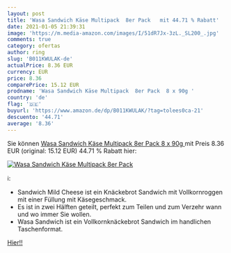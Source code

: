 ```yaml
---
layout: post
title: 'Wasa Sandwich Käse Multipack  8er Pack   mit 44.71 % Rabatt'
date: 2021-01-05 21:39:31
image: 'https://m.media-amazon.com/images/I/51dR7Jx-3zL._SL200_.jpg'
comments: true
category: ofertas
author: ring
slug: 'B011KWULAK-de'
actualPrice: 8.36 EUR
currency: EUR
price: 8.36
comparePrice: 15.12 EUR
prodname: 'Wasa Sandwich Käse Multipack  8er Pack  8 x 90g '
country: 'de'
flag: '🇩🇪'
buyurl: 'https://www.amazon.de/dp/B011KWULAK/?tag=tolees0ca-21'
descuento: '44.71'
average: '8.36'
---
```


Sie können [Wasa Sandwich Käse Multipack  8er Pack  8 x 90g ](https://www.amazon.de/dp/B011KWULAK/?tag=tolees0ca-21) mit Preis 8.36 EUR (original: 15.12 EUR) 44.71 % Rabatt hier:

[![Wasa Sandwich Käse Multipack  8er Pack  ](https://m.media-amazon.com/images/I/51dR7Jx-3zL._SL200_.jpg)](https://www.amazon.de/dp/B011KWULAK/?tag=tolees0ca-21)

ℹ️:

- Sandwich Mild Cheese ist ein Knäckebrot Sandwich mit Vollkornroggen mit einer Füllung mit Käsegeschmack.
- Es ist in zwei Hälften geteilt, perfekt zum Teilen und zum Verzehr wann und wo immer Sie wollen.
- Wasa Sandwich ist ein Vollkornknäckebrot Sandwich im handlichen Taschenformat.

[Hier!!](https://www.amazon.de/dp/B011KWULAK/?tag=tolees0ca-21)

